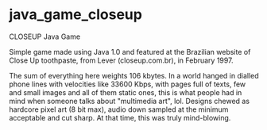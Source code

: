 # java_game_closeup
CLOSEUP Java Game

Simple game made using Java 1.0 and featured at the Brazilian website of Close Up toothpaste, from Lever (closeup.com.br), in February 1997.

The sum of everything here weights 106 kbytes. In a world hanged in dialled phone lines with velocities like 33600 Kbps, with pages full of texts, few and small images and all of them static ones, this is what people had in mind when someone talks about "multimedia art", lol. Designs chewed as hardcore pixel art (8 bit max), audio down sampled at the minimum acceptable and cut sharp. At that time, this was truly mind-blowing.
